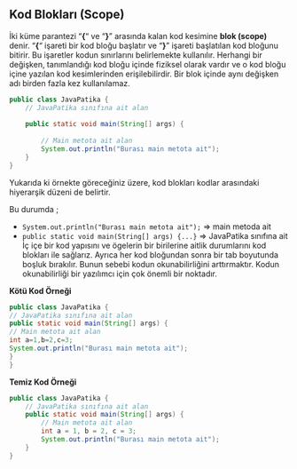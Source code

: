 ## Kod Blokları (Scope)
İki küme parantezi “**{**“ ve “**}**” arasında kalan kod kesimine **blok (scope)** denir. “**{**“ işareti bir kod bloğu başlatır ve “**}**” işareti başlatılan kod bloğunu bitirir. Bu işaretler kodun sınırlarını belirlemekte kullanılır. Herhangi bir değişken, tanımlandığı kod bloğu içinde fiziksel olarak vardır ve o kod bloğu içine yazılan kod kesimlerinden erişilebilirdir. Bir blok içinde aynı değişken adı birden fazla kez kullanılamaz.
```java
public class JavaPatika {
    // JavaPatika sınıfına ait alan
    
    public static void main(String[] args) {
        
        // Main metota ait alan
        System.out.println("Burası main metota ait");
    }
}
```
Yukarıda ki örnekte göreceğiniz üzere, kod blokları kodlar arasındaki hiyerarşik düzeni de belirtir.

Bu durumda ;

- `System.out.println("Burası main metota ait");` => main metoda ait
- `public static void main(String[] args) {...}` => JavaPatika sınıfına ait
İç içe bir kod yapısını ve ögelerin bir birilerine aitlik durumlarını kod blokları ile sağlarız. Ayrıca her kod bloğundan sonra bir tab boyutunda boşluk bırakılır. Bunun sebebi kodun okunabilirliğini arttırmaktır. Kodun okunabilirliği bir yazılımcı için çok önemli bir noktadır.

**Kötü Kod Örneği**
```java
public class JavaPatika {
// JavaPatika sınıfına ait alan 
public static void main(String[] args) {     
// Main metota ait alan
int a=1,b=2,c=3;
System.out.println("Burası main metota ait");
}
}
```
**Temiz Kod Örneği**
```java
public class JavaPatika {
    // JavaPatika sınıfına ait alan 
    public static void main(String[] args) {
        // Main metota ait alan
        int a = 1, b = 2, c = 3;
        System.out.println("Burası main metota ait");
    }
}
```